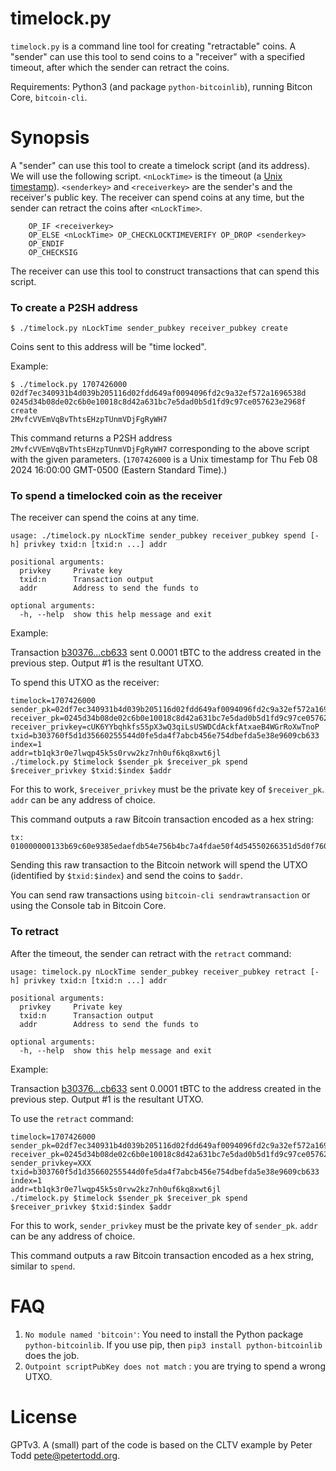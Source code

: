 timelock.py
===========

`timelock.py` is a command line tool for creating "retractable" coins.
A "sender" can use this tool to send coins to a "receiver" with a specified
timeout, after which the sender can retract the coins.

Requirements: Python3 (and package `python-bitcoinlib`), running Bitcon Core, `bitcoin-cli`.

Synopsis
========

A "sender" can use this tool to create a timelock script (and its address).
We will use the following script. `<nLockTime>` is the timeout (a [Unix timestamp](https://www.unixtimestamp.com/)).
`<senderkey>` and `<receiverkey>` are the sender's and the receiver's public key. The receiver can spend coins at any time, but the sender can retract the coins
after `<nLockTime>`.

```commandline
    OP_IF <receiverkey>
    OP_ELSE <nLockTime> OP_CHECKLOCKTIMEVERIFY OP_DROP <senderkey>
    OP_ENDIF
    OP_CHECKSIG
```

The receiver can use this tool to construct transactions that can spend this script.


### To create a P2SH address

```
$ ./timelock.py nLockTime sender_pubkey receiver_pubkey create
```

Coins sent to this address will be "time locked".

Example:

```
$ ./timelock.py 1707426000 02df7ec340931b4d039b205116d02fdd649af0094096fd2c9a32ef572a1696538d 0245d34b08de02c6b0e10018c8d42a631bc7e5dad0b5d1fd9c97ce057623e2968f create
2MvfcVVEmVqBvThtsEHzpTUnmVDjFgRyWH7
```

This command returns a P2SH address `2MvfcVVEmVqBvThtsEHzpTUnmVDjFgRyWH7` corresponding
to the above script with the given parameters. (`1707426000` is a Unix timestamp for Thu Feb 08 2024 16:00:00 GMT-0500 (Eastern Standard Time).)

### To spend a timelocked coin as the receiver

The receiver can spend the coins at any time.

```
usage: ./timelock.py nLockTime sender_pubkey receiver_pubkey spend [-h] privkey txid:n [txid:n ...] addr

positional arguments:
  privkey     Private key
  txid:n      Transaction output
  addr        Address to send the funds to

optional arguments:
  -h, --help  show this help message and exit
```

Example:

Transaction [b30376...cb633](https://blockstream.info/testnet/tx/b303760f5d1d35660255544d0fe5da4f7abcb456e754dbefda5e38e9609cb633) sent 0.0001 tBTC
to the address created in the previous step. Output #1 is the resultant UTXO.

To spend this UTXO as the receiver:

```
timelock=1707426000
sender_pk=02df7ec340931b4d039b205116d02fdd649af0094096fd2c9a32ef572a1696538d
receiver_pk=0245d34b08de02c6b0e10018c8d42a631bc7e5dad0b5d1fd9c97ce057623e2968f
receiver_privkey=cUK6YYbqhkfs55pX3wQ3qiLsUSWDCdAckfAtxaeB4WGrRoXwTnoP
txid=b303760f5d1d35660255544d0fe5da4f7abcb456e754dbefda5e38e9609cb633
index=1
addr=tb1qk3r0e7lwqp45k5s0rvw2kz7nh0uf6kq8xwt6jl
./timelock.py $timelock $sender_pk $receiver_pk spend $receiver_privkey $txid:$index $addr
```

For this to work, `$receiver_privkey` must be the private key of `$receiver_pk`.
`addr` can be any address of choice.

This command outputs a raw Bitcoin transaction encoded as a hex string:
```commandline
tx: 010000000133b69c60e9385edaefdb54e756b4bc7a4fdae50f4d54550266351d5d0f7603b3010000009a47304402204146747d058dd55702ee3c1462c703dfdbb74ccff58af9a7ddc5e57350f624c0022014a8f61b46ae94b178bedc39e9d6d7f93430d5a37227dfd653beaf57e27681ee01514c4f63210245d34b08de02c6b0e10018c8d42a631bc7e5dad0b5d1fd9c97ce057623e2968f6704d040c565b1752102df7ec340931b4d039b205116d02fdd649af0094096fd2c9a32ef572a1696538d68ac00000000011626000000000000160014b446fcfbee006b4b520f1b1cab0bd3bbf89d580700000000
```

Sending this raw transaction to the Bitcoin network will spend the UTXO (identified by `$txid:$index`) and send the
coins to `$addr`.

You can send raw transactions using `bitcoin-cli sendrawtransaction` or using the Console tab in
Bitcoin Core.

### To retract

After the timeout, the sender can retract with the `retract` command:

```commandline
usage: timelock.py nLockTime sender_pubkey receiver_pubkey retract [-h] privkey txid:n [txid:n ...] addr

positional arguments:
  privkey     Private key
  txid:n      Transaction output
  addr        Address to send the funds to

optional arguments:
  -h, --help  show this help message and exit

```


Example:

Transaction [b30376...cb633](https://blockstream.info/testnet/tx/b303760f5d1d35660255544d0fe5da4f7abcb456e754dbefda5e38e9609cb633) sent 0.0001 tBTC
to the address created in the previous step. Output #1 is the resultant UTXO.

To use the `retract` command:

```
timelock=1707426000
sender_pk=02df7ec340931b4d039b205116d02fdd649af0094096fd2c9a32ef572a1696538d
receiver_pk=0245d34b08de02c6b0e10018c8d42a631bc7e5dad0b5d1fd9c97ce057623e2968f
sender_privkey=XXX
txid=b303760f5d1d35660255544d0fe5da4f7abcb456e754dbefda5e38e9609cb633
index=1
addr=tb1qk3r0e7lwqp45k5s0rvw2kz7nh0uf6kq8xwt6jl
./timelock.py $timelock $sender_pk $receiver_pk spend $receiver_privkey $txid:$index $addr
```

For this to work, `sender_privkey` must be the private key of `sender_pk`.
`addr` can be any address of choice.

This command outputs a raw Bitcoin transaction encoded as a hex string, similar to `spend`.

# FAQ

1. `No module named 'bitcoin'`: You need to install the Python package `python-bitcoinlib`. If you use pip,
    then `pip3 install python-bitcoinlib` does the job.
2. `Outpoint scriptPubKey does not match` : you are trying to spend a wrong UTXO.

# License

GPTv3. A (small) part of the code is based on the CLTV example by Peter Todd <pete@petertodd.org>.
